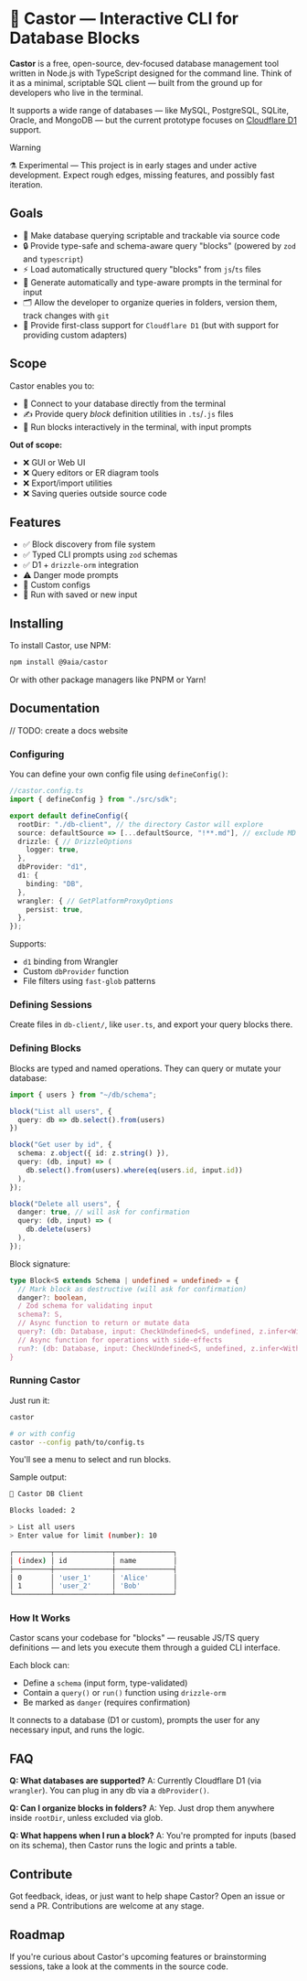 # 🦫 Castor — Interactive CLI for Database Blocks

**Castor** is a free, open-source, dev-focused database management tool written in Node.js with TypeScript designed for the command line. Think of it as a minimal, scriptable SQL client — built from the ground up for developers who live in the terminal.

It supports a wide range of databases — like MySQL, PostgreSQL, SQLite, Oracle, and MongoDB — but the current prototype focuses on [Cloudflare D1](https://developers.cloudflare.com/d1/) support.

> [!WARNING]
> ⚗️ Experimental — This project is in early stages and under active development. Expect rough edges, missing features, and possibly fast iteration.

## Goals

- 📜 Make database querying scriptable and trackable via source code
- 🔒 Provide type-safe and schema-aware query "blocks" (powered by `zod` and `typescript`)
- ⚡ Load automatically structured query "blocks" from `js`/`ts` files
- 💬 Generate automatically and type-aware prompts in the terminal for input
- 🗂️ Allow the developer to organize queries in folders, version them, track changes with `git`
- 💾 Provide first-class support for `Cloudflare D1` (but with support for providing custom adapters)

## Scope

Castor enables you to:

* 🔌 Connect to your database directly from the terminal
* ✍️ Provide query *block* definition utilities in `.ts`/`.js` files
* 🧠 Run blocks interactively in the terminal, with input prompts

**Out of scope:**

* ❌ GUI or Web UI
* ❌ Query editors or ER diagram tools
* ❌ Export/import utilities
* ❌ Saving queries outside source code

## Features

* ✅ Block discovery from file system
* ✅ Typed CLI prompts using `zod` schemas
* ✅ D1 + `drizzle-orm` integration
* ⚠️ Danger mode prompts
* 📄 Custom configs
* 📝 Run with saved or new input

## Installing

To install Castor, use NPM:

```bash
npm install @9aia/castor
```

Or with other package managers like PNPM or Yarn!

## Documentation

// TODO: create a docs website

### Configuring

You can define your own config file using `defineConfig()`:

```ts
//castor.config.ts
import { defineConfig } from "./src/sdk";

export default defineConfig({
  rootDir: "./db-client", // the directory Castor will explore
  source: defaultSource => [...defaultSource, "!**.md"], // exclude MD files
  drizzle: { // DrizzleOptions
    logger: true,
  },
  dbProvider: "d1", 
  d1: {
    binding: "DB",
  },
  wrangler: { // GetPlatformProxyOptions
    persist: true,
  },
});
```

Supports:

* `d1` binding from Wrangler
* Custom `dbProvider` function
* File filters using `fast-glob` patterns

### Defining Sessions

Create files in `db-client/`, like `user.ts`, and export your query blocks there.

### Defining Blocks

Blocks are typed and named operations. They can query or mutate your database:

```ts
import { users } from "~/db/schema";

block("List all users", {
  query: db => db.select().from(users)
})

block("Get user by id", {
  schema: z.object({ id: z.string() }),
  query: (db, input) => (
    db.select().from(users).where(eq(users.id, input.id))
  ),
});

block("Delete all users", {
  danger: true, // will ask for confirmation
  query: (db, input) => (
    db.delete(users)
  ),
});
```

Block signature:

```ts
type Block<S extends Schema | undefined = undefined> = {
  // Mark block as destructive (will ask for confirmation)
  danger?: boolean,
  / Zod schema for validating input
  schema?: S,
  // Async function to return or mutate data
  query?: (db: Database, input: CheckUndefined<S, undefined, z.infer<WithoutUndefined<S>>>) => Promise<any> | any,
  // Async function for operations with side-effects
  run?: (db: Database, input: CheckUndefined<S, undefined, z.infer<WithoutUndefined<S>>>) => Promise<any> | any,
}
```

### Running Castor

Just run it:

```bash
castor

# or with config
castor --config path/to/config.ts
```

You'll see a menu to select and run blocks.

Sample output:

```bash
🦫 Castor DB Client

Blocks loaded: 2

> List all users
> Enter value for limit (number): 10

┌─────────┬──────────────┬──────────────┐
│ (index) │ id           │ name         │
├─────────┼──────────────┼──────────────┤
│ 0       │ 'user_1'     │ 'Alice'      │
│ 1       │ 'user_2'     │ 'Bob'        │
└─────────┴──────────────┴──────────────┘
```

### How It Works

Castor scans your codebase for "blocks" — reusable JS/TS query definitions — and lets you execute them through a guided CLI interface.

Each block can:

* Define a `schema` (input form, type-validated)
* Contain a `query()` or `run()` function using `drizzle-orm`
* Be marked as `danger` (requires confirmation)

It connects to a database (D1 or custom), prompts the user for any necessary input, and runs the logic.

## FAQ

**Q: What databases are supported?**
A: Currently Cloudflare D1 (via `wrangler`). You can plug in any db via a `dbProvider()`.

**Q: Can I organize blocks in folders?**
A: Yep. Just drop them anywhere inside `rootDir`, unless excluded via glob.

**Q: What happens when I run a block?**
A: You're prompted for inputs (based on its schema), then Castor runs the logic and prints a table.

## Contribute

Got feedback, ideas, or just want to help shape Castor?
Open an issue or send a PR. Contributions are welcome at any stage.

## Roadmap

If you're curious about Castor's upcoming features or brainstorming sessions, take a look at the comments in the source code.
